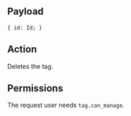 ## Payload
```
{ id: Id; }
```

## Action
Deletes the tag.

## Permissions
The request user needs `tag.can_manage`.
